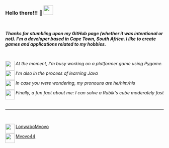### Hello there!!! 👋 <img src="https://user-images.githubusercontent.com/57689939/222917072-c883ce58-bc06-4206-8ce6-d42bf9a81e5b.png" height="30">

<br>

***Thanks for stumbling upon my GitHub page (whether it was intentional or not). I'm a developer based in Cape Town, South Africa. I like to create games and applications related to my hobbies.***

<br>

*At the moment, I'm busy working on a platformer game using Pygame.* <img src="https://user-images.githubusercontent.com/57689939/222917304-57940e94-935f-42d2-b4d6-b0bcdc7cd39f.png" height="30" align="left">

*I'm also in the process of learning Java* <img src="https://user-images.githubusercontent.com/57689939/222917296-508f07a0-ded5-4ea2-b637-d7fcd08965b5.png" height="30" align="left">

*In case you were wondering, my pronouns are he/him/his* <img src="https://user-images.githubusercontent.com/57689939/222917463-c6a8805a-bd9d-4345-bfc2-d3818728655b.png" height="30" align="left">

*Finally, a fun fact about me: I can solve a Rubik's cube moderately fast* <img src="https://user-images.githubusercontent.com/57689939/222917506-71a784ef-526d-47f2-89b5-ceb05c5266d2.png" height="30" align="left">

<br>
<hr>
<br>

<img src="https://user-images.githubusercontent.com/57689939/222919564-eeaf561b-8137-49bf-a805-1f843ee57f84.png" height="30" align="left"> <a href="https://www.linkedin.com/in/lonwabo-mvovo/">LonwaboMvovo</a>

<img src="https://user-images.githubusercontent.com/57689939/222917635-52c60891-233c-4bd1-a3ef-0bb6e9c0f292.png" height="30" align="left"> <a href="https://twitter.com/Mvovo44">Mvovo44</a>
